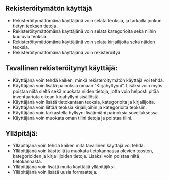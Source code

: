 ## Rekisteröitymätön käyttäjä
- Rekisteröitymättömänä käyttäjänä voin selata teoksia, ja tarkailla jonkun tietyn teoksen tietoja.
- Rekisteröitymättömänä käyttäjänä voin selata kategorioita sekä niihin kuuluvia teoksia.
- Rekisteröitymättömänä käyttäjänä voin selata kirjailijoita sekä näiden teoksia.
- Rekisteröitymättömänä käyttäjänä voin rekisteröityä.

## Tavallinen rekisteröitynyt käyttäjä:
  
  - Käyttäjänä voin tehdä kaiken, minkä rekisteröitymätön käyttäjä voi tehdä.
  - Käyttäjänä voin lisätä painoksia omaan "Kirjahyllyyni". Lisäksi voin myös poistaa niitä sieltä
    sekä muokata niiden tietoja, jotta voin helposti pitää inventaariota oikean kirjahyllyni sisällöstä.
  - Käyttäjänä voin lisätä tietokantaan teoksia, kategorioita ja kirjailijoita.
  - Käyttäjänä voin liittää teoksia kirjailijoihin ja kategorioita teoksiin.
  - Käyttäjänä voin tarkastella hyllyyni lisäämiäni painoksia sovelluksessa.
  - Käyttäjänä voin muokata oman tilini tietoja ja poistaa tilini.
  
  
## Ylläpitäjä: 

  - Ylläpitäjänä voin tehdä kaiken mitä tavallinen käyttäjä voi tehdä.
  - Ylläpitäjänä voin käsitellä ja muokata tietokannassa olevien teosten, kategorioiden ja kirjailijoiden tietoja. Lisäksi voin poistaa niitä tietokannasta.
  - Ylläpitäjänä voin lisätä muita käyttäjiä ylläpitäjiksi.
  - Ylläpitäjänä voin lisätä uusia formaatteja.
